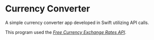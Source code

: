 # Currency Converter
A simple currency converter app developed in Swift utilizing API calls.

This program used the [_Free Currency Exchange Rates API_](https://github.com/fawazahmed0/exchange-api).
